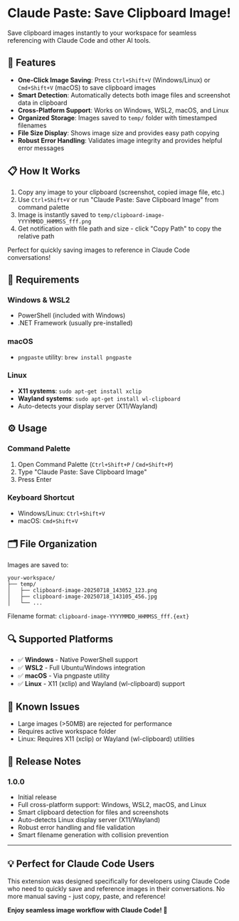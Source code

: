# Claude Paste: Save Clipboard Image!

Save clipboard images instantly to your workspace for seamless referencing with Claude Code and other AI tools.

## 🚀 Features

- **One-Click Image Saving**: Press `Ctrl+Shift+V` (Windows/Linux) or `Cmd+Shift+V` (macOS) to save clipboard images
- **Smart Detection**: Automatically detects both image files and screenshot data in clipboard
- **Cross-Platform Support**: Works on Windows, WSL2, macOS, and Linux
- **Organized Storage**: Images saved to `temp/` folder with timestamped filenames
- **File Size Display**: Shows image size and provides easy path copying
- **Robust Error Handling**: Validates image integrity and provides helpful error messages

## 📋 How It Works

1. Copy any image to your clipboard (screenshot, copied image file, etc.)
2. Use `Ctrl+Shift+V` or run "Claude Paste: Save Clipboard Image" from command palette
3. Image is instantly saved to `temp/clipboard-image-YYYYMMDD_HHMMSS_fff.png`
4. Get notification with file path and size - click "Copy Path" to copy the relative path

Perfect for quickly saving images to reference in Claude Code conversations!

## 🔧 Requirements

### Windows & WSL2
- PowerShell (included with Windows)
- .NET Framework (usually pre-installed)

### macOS
- `pngpaste` utility: `brew install pngpaste`

### Linux
- **X11 systems**: `sudo apt-get install xclip`
- **Wayland systems**: `sudo apt-get install wl-clipboard`
- Auto-detects your display server (X11/Wayland)

## ⚙️ Usage

### Command Palette
1. Open Command Palette (`Ctrl+Shift+P` / `Cmd+Shift+P`)
2. Type "Claude Paste: Save Clipboard Image"
3. Press Enter

### Keyboard Shortcut
- Windows/Linux: `Ctrl+Shift+V`
- macOS: `Cmd+Shift+V`

## 🗂️ File Organization

Images are saved to:
```
your-workspace/
├── temp/
│   ├── clipboard-image-20250718_143052_123.png
│   ├── clipboard-image-20250718_143105_456.jpg
│   └── ...
```

Filename format: `clipboard-image-YYYYMMDD_HHMMSS_fff.{ext}`

## 🔍 Supported Platforms

- ✅ **Windows** - Native PowerShell support
- ✅ **WSL2** - Full Ubuntu/Windows integration  
- ✅ **macOS** - Via pngpaste utility
- ✅ **Linux** - X11 (xclip) and Wayland (wl-clipboard) support

## 🐛 Known Issues

- Large images (>50MB) are rejected for performance
- Requires active workspace folder
- Linux: Requires X11 (xclip) or Wayland (wl-clipboard) utilities

## 📝 Release Notes

### 1.0.0

- Initial release
- Full cross-platform support: Windows, WSL2, macOS, and Linux
- Smart clipboard detection for files and screenshots
- Auto-detects Linux display server (X11/Wayland)
- Robust error handling and file validation
- Smart filename generation with collision prevention

---

## 💡 Perfect for Claude Code Users

This extension was designed specifically for developers using Claude Code who need to quickly save and reference images in their conversations. No more manual saving - just copy, paste, and reference!

**Enjoy seamless image workflow with Claude Code! 🎉**
